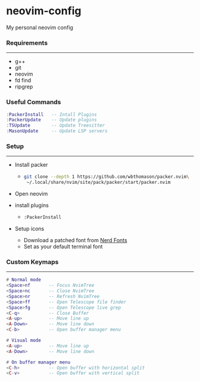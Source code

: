 # neovim-config
My personal neovim config

### Requirements
---
  - g++
  - git
  - neovim
  - fd find
  - ripgrep

### Useful Commands
```lua
:PackerInstall   -- Intall Plugins
:PackerUpdate    -- Update plugins
:TSUpdate        -- Update Treesitter
:MasonUpdate     -- Update LSP servers
```

### Setup
---
- Install packer
  - ```bash
    git clone --depth 1 https://github.com/wbthomason/packer.nvim\
     ~/.local/share/nvim/site/pack/packer/start/packer.nvim
    ```

- Open neovim
- install plugins
  - ```bash
    :PackerInstall
    ```

- Setup icons
  - Download a patched font from [Nerd Fonts](https://www.nerdfonts.com)
  - Set as your default terminal font

### Custom Keymaps
---
```lua
# Normal mode
<Space>nf       -- Focus NvimTree
<Space>nc       -- Close NvimTree
<Space>nr       -- Refresh NvimTree
<Space>ff       -- Open Telescope file finder
<Space>fg       -- Open Telescope live grep
<C-q>           -- Close Buffer
<A-up>          -- Move line up
<A-Down>        -- Move line down
<C-b>           -- Open buffer manager menu

# Visual mode
<A-up>          -- Move line up
<A-Down>        -- Move line down

# On buffer manager menu
<C-h>           -- Open buffer with horizontal split
<C-v>           -- Open buffer with vertical split
```
  
